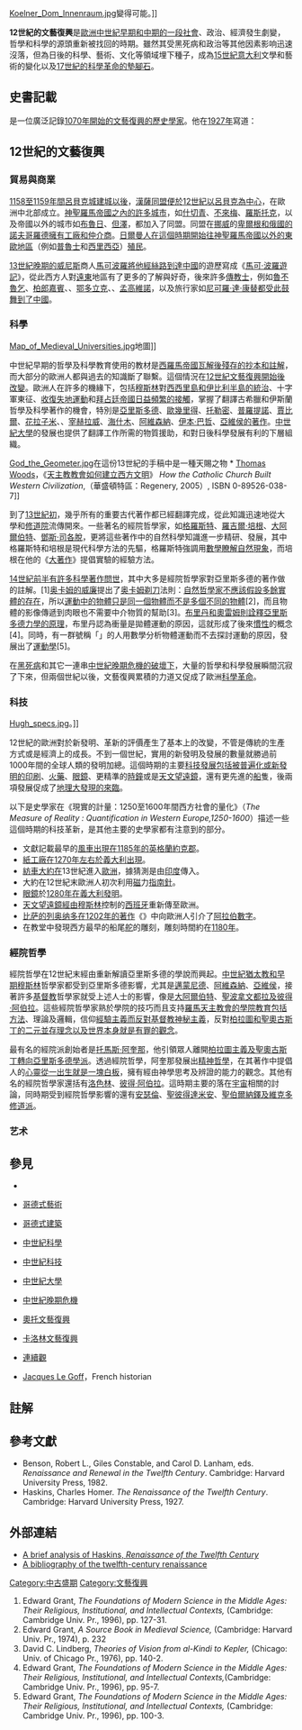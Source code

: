 [Koelner_Dom_Innenraum.jpg](https://zh.wikipedia.org/wiki/File:Koelner_Dom_Innenraum.jpg "fig:Koelner_Dom_Innenraum.jpg")變得可能。\]\]

**12世紀的文藝復興**是[歐洲](https://zh.wikipedia.org/wiki/歐洲 "wikilink")[中世紀早期和中期的一段社會](https://zh.wikipedia.org/wiki/中世紀 "wikilink")、政治、經濟發生劇變，哲學和科學的源頭重新被找回的時期。雖然其受黑死病和政治等其他因素影响迅速沒落，但為日後的科學、藝術、文化等領域埋下種子，成為[15世紀](https://zh.wikipedia.org/wiki/15世紀 "wikilink")[意大利](../Page/意大利.md "wikilink")文學和藝術的變化以及[17世紀的](https://zh.wikipedia.org/wiki/17世紀 "wikilink")[科學革命的墊腳石](https://zh.wikipedia.org/wiki/科學革命 "wikilink")。

## 史書記載

是一位廣泛記錄[1070年開始的文藝復興的](https://zh.wikipedia.org/wiki/1070年 "wikilink")[歷史學家](https://zh.wikipedia.org/wiki/歷史學家 "wikilink")。他在[1927年](../Page/1927年.md "wikilink")寫道：

## 12世紀的文藝復興

### 貿易與商業

[1158至](https://zh.wikipedia.org/wiki/1158年 "wikilink")[1159年間](https://zh.wikipedia.org/wiki/1159年 "wikilink")[呂貝克城建城以後](https://zh.wikipedia.org/wiki/呂貝克 "wikilink")，[漢薩同盟便於](https://zh.wikipedia.org/wiki/漢薩同盟 "wikilink")[12世紀以呂貝克為中心](https://zh.wikipedia.org/wiki/12世紀 "wikilink")，在歐洲中北部成立。[神聖羅馬帝國之內的許多城市](https://zh.wikipedia.org/wiki/神聖羅馬帝國 "wikilink")，如[什切青](../Page/什切青.md "wikilink")、[不來梅](https://zh.wikipedia.org/wiki/不來梅 "wikilink")、[羅斯托克](https://zh.wikipedia.org/wiki/羅斯托克 "wikilink")，以及帝國以外的城市如[布魯日](https://zh.wikipedia.org/wiki/布魯日 "wikilink")、[但澤](https://zh.wikipedia.org/wiki/但澤 "wikilink")，都加入了同盟。同盟在[挪威](../Page/挪威.md "wikilink")的[卑爾根和](https://zh.wikipedia.org/wiki/卑爾根 "wikilink")[俄國的](https://zh.wikipedia.org/wiki/俄國 "wikilink")[諾夫哥羅德擁有工廠和仲介商](https://zh.wikipedia.org/wiki/諾夫哥羅德 "wikilink")。[日爾曼人在這個時期開始往神聖羅馬帝國以外的](https://zh.wikipedia.org/wiki/日爾曼人 "wikilink")[東歐地區](https://zh.wikipedia.org/wiki/東歐 "wikilink")（例如[普魯士](../Page/普魯士.md "wikilink")和[西里西亞](../Page/西里西亞.md "wikilink")）[殖民](https://zh.wikipedia.org/wiki/殖民 "wikilink")。

[13世紀晚期的](https://zh.wikipedia.org/wiki/13世紀 "wikilink")[威尼斯](../Page/威尼斯.md "wikilink")商人[馬可波羅將他經](https://zh.wikipedia.org/wiki/馬可波羅 "wikilink")[絲路到達](https://zh.wikipedia.org/wiki/絲路 "wikilink")[中國](../Page/中國.md "wikilink")的遊歷寫成《[馬可·波羅遊記](https://zh.wikipedia.org/wiki/馬可·波羅遊記 "wikilink")》，從此西方人對[遠東](../Page/遠東.md "wikilink")地區有了更多的了解與好奇，後來許多[傳教士](https://zh.wikipedia.org/wiki/傳教士 "wikilink")，例如[魯不魯乞](https://zh.wikipedia.org/wiki/魯不魯乞 "wikilink")、[柏郎嘉賓](https://zh.wikipedia.org/wiki/柏郎嘉賓 "wikilink")、、[鄂多立克](https://zh.wikipedia.org/wiki/鄂多立克 "wikilink")、、[孟高維諾](https://zh.wikipedia.org/wiki/孟高維諾 "wikilink")，以及旅行家如[尼可羅·達·康替都受此鼓舞到了中國](https://zh.wikipedia.org/wiki/尼可羅·達·康替 "wikilink")。

### 科學

[Map_of_Medieval_Universities.jpg](https://zh.wikipedia.org/wiki/File:Map_of_Medieval_Universities.jpg "fig:Map_of_Medieval_Universities.jpg")地圖\]\]

中世紀早期的哲學及科學教育使用的教材是[西羅馬帝國瓦解後殘存的抄本和註解](https://zh.wikipedia.org/wiki/西羅馬帝國 "wikilink")，而大部分的歐洲人都與過去的知識斷了聯繫。這個情況在[12世紀文藝復興開始後改變](https://zh.wikipedia.org/wiki/12世紀 "wikilink")。歐洲人在許多的機緣下，包括[穆斯林](../Page/穆斯林.md "wikilink")對[西西里島和](https://zh.wikipedia.org/wiki/西西里島 "wikilink")[伊比利半島的統治](https://zh.wikipedia.org/wiki/伊比利半島 "wikilink")、十字軍東征、[收復失地運動](../Page/收復失地運動.md "wikilink")和[拜占廷帝國日益頻繁的接觸](https://zh.wikipedia.org/wiki/拜占廷帝國 "wikilink")，掌握了翻譯古希臘和伊斯蘭哲學及科學著作的機會，特別是[亞里斯多德](https://zh.wikipedia.org/wiki/亞里斯多德 "wikilink")、[歐幾里得](https://zh.wikipedia.org/wiki/歐幾里得 "wikilink")、[托勒密](https://zh.wikipedia.org/wiki/托勒密 "wikilink")、[普羅提諾](https://zh.wikipedia.org/wiki/普羅提諾 "wikilink")、[賈比爾](https://zh.wikipedia.org/wiki/賈比爾 "wikilink")、[花拉子米](../Page/花拉子米.md "wikilink")、、[宰赫拉威](../Page/宰赫拉威.md "wikilink")、[海什木](../Page/海什木.md "wikilink")、[阿維森納](https://zh.wikipedia.org/wiki/阿維森納 "wikilink")、[伊本·巴哲](../Page/伊本·巴哲.md "wikilink")、[亞維侯的著作](https://zh.wikipedia.org/wiki/亞維侯 "wikilink")。[中世紀大學](../Page/中世紀大學.md "wikilink")的發展也提供了翻譯工作所需的物質援助，和對日後科學發展有利的下層組織。

[God_the_Geometer.jpg](https://zh.wikipedia.org/wiki/File:God_the_Geometer.jpg "fig:God_the_Geometer.jpg")在這份13世紀的手稿中是一種天賜之物
\* [Thomas Woods](https://zh.wikipedia.org/wiki/Thomas_Woods "wikilink")，《[天主教教會如何建立西方文明](https://zh.wikipedia.org/wiki/羅馬天主教會 "wikilink")》 *How the Catholic Church Built Western Civilization*,（華盛頓特區：Regenery, 2005）, ISBN 0-89526-038-7</ref>\]\]

到了[13世紀初](https://zh.wikipedia.org/wiki/13世紀 "wikilink")，幾乎所有的重要古代著作都已經翻譯完成，從此知識迅速地從大學和[修道院](../Page/修道院.md "wikilink")流傳開來。一些著名的經院哲學家，如[格羅斯特](https://zh.wikipedia.org/wiki/格羅斯特 "wikilink")、[羅吉爾·培根](https://zh.wikipedia.org/wiki/羅吉爾·培根 "wikilink")、[大阿爾伯特](https://zh.wikipedia.org/wiki/大阿爾伯特 "wikilink")、[鄧斯·司各脫](https://zh.wikipedia.org/wiki/鄧斯·司各脫 "wikilink")，更將這些著作中的自然科學知識進一步精研、發展，其中格羅斯特和培根是現代科學方法的先驅，格羅斯特強調用[數學瞭解自然現象](https://zh.wikipedia.org/wiki/數學 "wikilink")，而培根在他的《[大著作](https://zh.wikipedia.org/wiki/大著作 "wikilink")》提倡實驗的經驗方法。

[14世紀前半有許多科學著作問世](https://zh.wikipedia.org/wiki/14世紀 "wikilink")，其中大多是經院哲學家對亞里斯多德的著作做的註解。\[1\][奥卡姆的威廉](../Page/奥卡姆的威廉.md "wikilink")提出了[奥卡姆剃刀](../Page/奥卡姆剃刀.md "wikilink")法則：[自然哲學家不應該假設多餘](https://zh.wikipedia.org/wiki/自然哲學家 "wikilink")[實體的存在](https://zh.wikipedia.org/wiki/實體 "wikilink")，所以[運動中的物體只是同一個物體而不是多個不同的物體](https://zh.wikipedia.org/wiki/運動 "wikilink")\[2\]，而且物體的影像傳遞到肉眼也不需要中介物質的幫助\[3\]。[布里丹和](https://zh.wikipedia.org/wiki/布里丹 "wikilink")[奧雷姆則詮釋](https://zh.wikipedia.org/wiki/尼克爾·奧里斯姆 "wikilink")[亞里斯多德力學的原理](https://zh.wikipedia.org/wiki/亞里斯多德物理學 "wikilink")，布里丹認為衝量是拋體運動的原因，這就形成了後來[慣性](../Page/慣性.md "wikilink")的概念\[4\]。同時，有一群號稱「」的人用數學分析物體運動而不去探討運動的原因，發展出了[運動學](https://zh.wikipedia.org/wiki/運動學 "wikilink")\[5\]。

在[黑死病](../Page/黑死病.md "wikilink")和其它一連串[中世紀晚期危機的破壞下](https://zh.wikipedia.org/wiki/中世紀晚期危機 "wikilink")，大量的哲學和科學發展瞬間沉寂了下來，但兩個世紀以後，文藝復興累積的力道又促成了歐洲[科學革命](https://zh.wikipedia.org/wiki/科學革命 "wikilink")。

### 科技

[Hugh_specs.jpg](https://zh.wikipedia.org/wiki/File:Hugh_specs.jpg "fig:Hugh_specs.jpg")。\]\]

12世紀的歐洲對於新發明、革新的評價產生了基本上的改變，不管是傳統的生產方式或是經濟上的成長。不到一個世紀，實用的新發明及發展的數量就勝過前1000年間的全球人類的發明加總。這個時期的主要[科技發展包括被普遍化或新發明的](https://zh.wikipedia.org/wiki/技術 "wikilink")[印刷](../Page/印刷.md "wikilink")、[火藥](https://zh.wikipedia.org/wiki/火藥 "wikilink")、[眼鏡](../Page/眼鏡.md "wikilink")、更精準的[時鐘](../Page/時鐘.md "wikilink")或是[天文望遠鏡](https://zh.wikipedia.org/wiki/天文望遠鏡 "wikilink")，還有更先進的[船](../Page/船.md "wikilink")隻，後兩項發展促成了[地理大發現的來臨](https://zh.wikipedia.org/wiki/地理大發現 "wikilink")。

以下是史學家在《現實的計量：1250至1600年間西方社會的量化》（*The Measure of Reality : Quantification in Western Europe,1250-1600*）描述一些這個時期的科技革新，是其他主要的史學家都有注意到的部分。

  - 文獻記載最早的[風車出現在](https://zh.wikipedia.org/wiki/風車_\(機械\) "wikilink")[1185年的](https://zh.wikipedia.org/wiki/1185年 "wikilink")[英格蘭](https://zh.wikipedia.org/wiki/英格蘭 "wikilink")[約克郡](../Page/約克郡.md "wikilink")。
  - [紙工廠在](https://zh.wikipedia.org/wiki/紙 "wikilink")[1270年左右於](https://zh.wikipedia.org/wiki/1270年 "wikilink")[義大利出現](https://zh.wikipedia.org/wiki/義大利 "wikilink")。
  - [紡車大約在](https://zh.wikipedia.org/wiki/紡車 "wikilink")13世紀進入[歐洲](https://zh.wikipedia.org/wiki/歐洲 "wikilink")，據猜測是由[印度](../Page/印度.md "wikilink")傳入。
  - 大約在12世紀末歐洲人初次利用[磁](../Page/磁.md "wikilink")力[指南針](https://zh.wikipedia.org/wiki/指南針 "wikilink")。
  - [眼鏡](../Page/眼鏡.md "wikilink")於[1280年在](https://zh.wikipedia.org/wiki/1280年 "wikilink")[義大利發明](https://zh.wikipedia.org/wiki/義大利 "wikilink")。
  - [天文望遠鏡經由](https://zh.wikipedia.org/wiki/天文望遠鏡 "wikilink")[穆斯林](../Page/穆斯林.md "wikilink")控制的[西班牙](../Page/西班牙.md "wikilink")重新傳至歐洲。
  - [比萨的列奥纳多在](https://zh.wikipedia.org/wiki/比萨的列奥纳多 "wikilink")[1202年的著作](https://zh.wikipedia.org/wiki/1202年 "wikilink")《》中向歐洲人引介了[阿拉伯數字](https://zh.wikipedia.org/wiki/阿拉伯數字 "wikilink")。
  - 在教堂中發現西方最早的船尾[舵](../Page/舵.md "wikilink")的雕刻，雕刻時間約在[1180年](https://zh.wikipedia.org/wiki/1180年 "wikilink")。

### 經院哲學

經院哲學在12世紀末經由重新解讀亞里斯多德的學說而興起。[中世紀猶太教和早期](https://zh.wikipedia.org/wiki/中世紀猶太教 "wikilink")[穆斯林](../Page/穆斯林.md "wikilink")哲學家都受到亞里斯多德影響，尤其是[邁蒙尼德](../Page/邁蒙尼德.md "wikilink")、[阿維森納](https://zh.wikipedia.org/wiki/阿維森納 "wikilink")、[亞維侯](https://zh.wikipedia.org/wiki/亞維侯 "wikilink")，接著許多[基督教](../Page/基督教.md "wikilink")哲學家就受上述人士的影響，像是[大阿爾伯特](https://zh.wikipedia.org/wiki/大阿爾伯特 "wikilink")、[聖波拿文都拉及](https://zh.wikipedia.org/wiki/聖波拿文都拉 "wikilink")[彼得·阿伯拉](https://zh.wikipedia.org/wiki/彼得·阿伯拉 "wikilink")。這些經院哲學家熟於學院的技巧而且支持[羅馬天主教會的學院教育包括方法](https://zh.wikipedia.org/wiki/羅馬天主教會 "wikilink")、理論及邏輯，信仰[經驗主義而反對](https://zh.wikipedia.org/wiki/經驗主義 "wikilink")[基督教神秘主義](../Page/基督教神秘主義.md "wikilink")，反對[柏拉圖和](https://zh.wikipedia.org/wiki/柏拉圖 "wikilink")[聖奧古斯丁的](https://zh.wikipedia.org/wiki/聖奧古斯丁 "wikilink")[二元並存理念以及世界本身就是有罪的觀念](https://zh.wikipedia.org/wiki/二元並存理念 "wikilink")。

最有名的經院派創始者是[托馬斯·阿奎那](https://zh.wikipedia.org/wiki/托馬斯·阿奎那 "wikilink")，他引領眾人離開[柏拉圖主義及聖奧古斯丁轉向](https://zh.wikipedia.org/wiki/柏拉圖主義 "wikilink")[亞里斯多德學派](https://zh.wikipedia.org/wiki/亞里斯多德學派 "wikilink")。透過經院哲學，阿奎那發展出[精神哲學](https://zh.wikipedia.org/wiki/精神哲學 "wikilink")，在其著作中提倡人的[心靈從一出生就是一塊](https://zh.wikipedia.org/wiki/心靈 "wikilink")[白板](https://zh.wikipedia.org/wiki/白板_\(哲學\) "wikilink")，擁有經由神學思考及辨證的能力的觀念。其他有名的經院哲學家還括有[洛色林](https://zh.wikipedia.org/wiki/洛色林 "wikilink")、[彼得·阿伯拉](https://zh.wikipedia.org/wiki/彼得·阿伯拉 "wikilink")。這時期主要的落在[宇宙](../Page/宇宙.md "wikilink")相關的討論，同時期受到經院哲學影響的還有[安瑟倫](https://zh.wikipedia.org/wiki/安瑟倫 "wikilink")、[聖彼得達米安](https://zh.wikipedia.org/wiki/聖彼得達米安 "wikilink")、[聖伯爾納鐸及](https://zh.wikipedia.org/wiki/聖伯爾納鐸 "wikilink")[維克多修道派](https://zh.wikipedia.org/wiki/維克多修道派 "wikilink")。

### 艺术

## 參見

  -
  - [哥德式藝術](https://zh.wikipedia.org/wiki/哥德式藝術 "wikilink")

  - [哥德式建築](https://zh.wikipedia.org/wiki/哥德式建築 "wikilink")

  - [中世紀科學](https://zh.wikipedia.org/wiki/中世紀科學 "wikilink")

  - [中世紀科技](https://zh.wikipedia.org/wiki/中世紀科技 "wikilink")

  - [中世紀大學](../Page/中世紀大學.md "wikilink")

  - [中世紀晚期危機](https://zh.wikipedia.org/wiki/中世紀晚期危機 "wikilink")

  - [奧托文藝復興](https://zh.wikipedia.org/wiki/奧托文藝復興 "wikilink")

  - [卡洛林文藝復興](https://zh.wikipedia.org/wiki/卡洛林文藝復興 "wikilink")

  - [連續觀](https://zh.wikipedia.org/wiki/連續觀 "wikilink")

  - [Jacques Le Goff](https://zh.wikipedia.org/wiki/Jacques_Le_Goff "wikilink")，French historian

## 註解

## 參考文獻

  - Benson, Robert L., Giles Constable, and Carol D. Lanham, eds. *Renaissance and Renewal in the Twelfth Century*. Cambridge: Harvard University Press, 1982.
  - Haskins, Charles Homer. *The Renaissance of the Twelfth Century*. Cambridge: Harvard University Press, 1927.

## 外部連結

  - [A brief analysis of Haskins, *Renaissance of the Twelfth Century*](https://web.archive.org/web/20040825000711/http://users.telerama.com/~jdehullu/islam/more_028.htm)
  - [A bibliography of the twelfth-century renaissance](http://www.the-orb.net/wales/h3h03/h3h03b17.htm)

[Category:中古盛期](https://zh.wikipedia.org/wiki/Category:中古盛期 "wikilink") [Category:文藝復興](https://zh.wikipedia.org/wiki/Category:文藝復興 "wikilink")

1.  Edward Grant, *The Foundations of Modern Science in the Middle Ages: Their Religious, Institutional, and Intellectual Contexts,* (Cambridge: Cambridge Univ. Pr., 1996), pp. 127-31.
2.  Edward Grant, *A Source Book in Medieval Science,* (Cambridge: Harvard Univ. Pr., 1974), p. 232
3.  David C. Lindberg, *Theories of Vision from al-Kindi to Kepler,* (Chicago: Univ. of Chicago Pr., 1976), pp. 140-2.
4.  Edward Grant, *The Foundations of Modern Science in the Middle Ages: Their Religious, Institutional, and Intellectual Contexts,*(Cambridge: Cambridge Univ. Pr., 1996), pp. 95-7.
5.  Edward Grant, *The Foundations of Modern Science in the Middle Ages: Their Religious, Institutional, and Intellectual Contexts,* (Cambridge: Cambridge Univ. Pr., 1996), pp. 100-3.